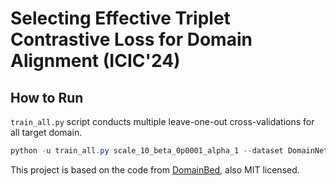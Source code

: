 # Selecting Effective Triplet Contrastive Loss for Domain Alignment (ICIC'24)


## How to Run

`train_all.py` script conducts multiple leave-one-out cross-validations for all target domain.

```ps1
python -u train_all.py scale_10_beta_0p0001_alpha_1 --dataset DomainNet --deterministic --trial_seed 0 --data_dir E:\dataset --algorithm SCL --scale 10 --alpha 1 --beta 0.0001 
```

This project is based on the code from [DomainBed](https://github.com/facebookresearch/DomainBed/tree/3fe9d7bb4bc14777a42b3a9be8dd887e709ec414), also MIT licensed.
